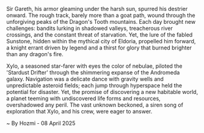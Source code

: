 
Sir Gareth, his armor gleaming under the harsh sun, spurred his destrier onward.  The rough track, barely more than a goat path, wound through the unforgiving peaks of the Dragon's Tooth mountains.  Each day brought new challenges: bandits lurking in shadowed valleys, treacherous river crossings, and the constant threat of starvation. Yet, the lure of the fabled Sunstone, hidden within the mythical city of Eldoria, propelled him forward, a knight errant driven by legend and a thirst for glory that burned brighter than any dragon's fire.

Xylo, a seasoned star-farer with eyes the color of nebulae, piloted the 'Stardust Drifter' through the shimmering expanse of the Andromeda galaxy.  Navigation was a delicate dance with gravity wells and unpredictable asteroid fields; each jump through hyperspace held the potential for disaster. Yet, the promise of discovering a new habitable world, a planet teeming with undiscovered life forms and resources, overshadowed any peril.  The vast unknown beckoned, a siren song of exploration that Xylo, and his crew, were eager to answer.

~ By Hozmi - 08 April 2025
